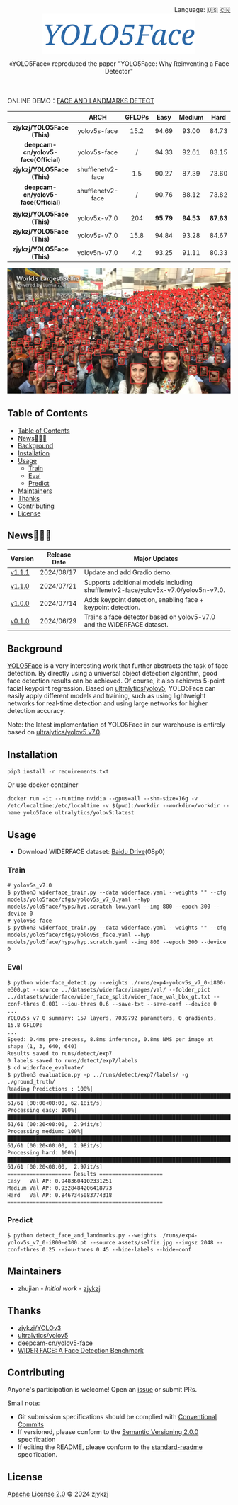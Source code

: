 <div align="right">
  Language:
    🇺🇸
  <a title="Chinese" href="./README.zh-CN.md">🇨🇳</a>
</div>

<div align="center"><a title="" href="https://github.com/zjykzj/YOLO5Face"><img align="center" src="assets/logo/YOLO5Face.png" alt=""></a></div>

<p align="center">
  «YOLO5Face» reproduced the paper "YOLO5Face: Why Reinventing a Face Detector"
<br>
<br>
  <a href="https://github.com/RichardLitt/standard-readme"><img src="https://img.shields.io/badge/standard--readme-OK-green.svg?style=flat-square" alt=""></a>
  <a href="https://conventionalcommits.org"><img src="https://img.shields.io/badge/Conventional%20Commits-1.0.0-yellow.svg" alt=""></a>
  <a href="http://commitizen.github.io/cz-cli/"><img src="https://img.shields.io/badge/commitizen-friendly-brightgreen.svg" alt=""></a>
</p>

ONLINE DEMO：[FACE AND LANDMARKS DETECT](https://blog.zjykzj.cn/gradio/yolo5face/)

|                                      |       ARCH        | GFLOPs |   Easy    |  Medium   |   Hard    |
|:------------------------------------:|:-----------------:|:------:|:---------:|:---------:|:---------:|
|     **zjykzj/YOLO5Face (This)**      |   yolov5s-face    |  15.2  |   94.69   |   93.00   |   84.73   |
| **deepcam-cn/yolov5-face(Official)** |   yolov5s-face    |   /    |   94.33   |   92.61   |   83.15   |
|     **zjykzj/YOLO5Face (This)**      | shufflenetv2-face |  1.5   |   90.27   |   87.39   |   73.60   |
| **deepcam-cn/yolov5-face(Official)** | shufflenetv2-face |   /    |   90.76   |   88.12   |   73.82   |
|                                      |                   |        |           |           |           |
|     **zjykzj/YOLO5Face (This)**      |   yolov5x-v7.0    |  204   | **95.79** | **94.53** | **87.63** |
|     **zjykzj/YOLO5Face (This)**      |   yolov5s-v7.0    |  15.8  |   94.84   |   93.28   |   84.67   |
|     **zjykzj/YOLO5Face (This)**      |   yolov5n-v7.0    |  4.2   |   93.25   |   91.11   |   80.33   |

![](./assets/results/selfie.jpg)

## Table of Contents

- [Table of Contents](#table-of-contents)
- [News🚀🚀🚀](#news)
- [Background](#background)
- [Installation](#installation)
- [Usage](#usage)
  - [Train](#train)
  - [Eval](#eval)
  - [Predict](#predict)
- [Maintainers](#maintainers)
- [Thanks](#thanks)
- [Contributing](#contributing)
- [License](#license)

## News🚀🚀🚀

| Version                                                           | Release Date | Major Updates                                                                     |
|-------------------------------------------------------------------|--------------|-----------------------------------------------------------------------------------|
| [v1.1.1](https://github.com/zjykzj/YOLO5Face/releases/tag/v1.1.1) | 2024/08/17   | Update and add Gradio demo.                                                       |
| [v1.1.0](https://github.com/zjykzj/YOLO5Face/releases/tag/v1.1.0) | 2024/07/21   | Supports additional models including shufflenetv2-face/yolov5x-v7.0/yolov5n-v7.0. |
| [v1.0.0](https://github.com/zjykzj/YOLO5Face/releases/tag/v1.0.0) | 2024/07/14   | Adds keypoint detection, enabling face + keypoint detection.                      |
| [v0.1.0](https://github.com/zjykzj/YOLO5Face/releases/tag/v0.1.0) | 2024/06/29   | Trains a face detector based on yolov5-v7.0 and the WIDERFACE dataset.            |

## Background

[YOLO5Face](https://arxiv.org/abs/2105.12931) is a very interesting work that further abstracts the task of face detection. By directly using a universal object detection algorithm, good face detection results can be achieved. Of course, it also achieves 5-point facial keypoint regression. Based on [ultralytics/yolov5](https://github.com/ultralytics/yolov5), YOLO5Face can easily apply different models and training, such as using lightweight networks for real-time detection and using large networks for higher detection accuracy.

Note: the latest implementation of YOLO5Face in our warehouse is entirely based on [ultralytics/yolov5 v7.0](https://github.com/ultralytics/yolov5/releases/tag/v7.0).

## Installation

```shell
pip3 install -r requirements.txt
```

Or use docker container

```shell
docker run -it --runtime nvidia --gpus=all --shm-size=16g -v /etc/localtime:/etc/localtime -v $(pwd):/workdir --workdir=/workdir --name yolo5face ultralytics/yolov5:latest
```

## Usage

* Download WIDERFACE dataset: [Baidu Drive](https://pan.baidu.com/s/1aHdWgLq1ne_MEr9fkcS7Rg)(08p0)

### Train

```shell
# yolov5s_v7.0
$ python3 widerface_train.py --data widerface.yaml --weights "" --cfg models/yolo5face/cfgs/yolov5s_v7_0.yaml --hyp models/yolo5face/hyps/hyp.scratch-low.yaml --img 800 --epoch 300 --device 0
# yolov5s-face
$ python3 widerface_train.py --data widerface.yaml --weights "" --cfg models/yolo5face/cfgs/yolov5s_face.yaml --hyp models/yolo5face/hyps/hyp.scratch.yaml --img 800 --epoch 300 --device 0
```

### Eval

```shell
$ python widerface_detect.py --weights ./runs/exp4-yolov5s_v7_0-i800-e300.pt --source ../datasets/widerface/images/val/ --folder_pict ../datasets/widerface/wider_face_split/wider_face_val_bbx_gt.txt --conf-thres 0.001 --iou-thres 0.6 --save-txt --save-conf --device 0
...
YOLOv5s_v7_0 summary: 157 layers, 7039792 parameters, 0 gradients, 15.8 GFLOPs
...
Speed: 0.4ms pre-process, 8.8ms inference, 0.8ms NMS per image at shape (1, 3, 640, 640)
Results saved to runs/detect/exp7
0 labels saved to runs/detect/exp7/labels
$ cd widerface_evaluate/
$ python3 evaluation.py -p ../runs/detect/exp7/labels/ -g ./ground_truth/
Reading Predictions : 100%|█████████████████████████████████████████████████████████████████████████████████████████████████████████| 61/61 [00:00<00:00, 62.18it/s]
Processing easy: 100%|██████████████████████████████████████████████████████████████████████████████████████████████████████████████| 61/61 [00:20<00:00,  2.94it/s]
Processing medium: 100%|████████████████████████████████████████████████████████████████████████████████████████████████████████████| 61/61 [00:20<00:00,  2.98it/s]
Processing hard: 100%|██████████████████████████████████████████████████████████████████████████████████████████████████████████████| 61/61 [00:20<00:00,  2.97it/s]
==================== Results ====================
Easy   Val AP: 0.9483604102331251
Medium Val AP: 0.9328484206418773
Hard   Val AP: 0.8467345083774318
=================================================
```

### Predict

```shell
$ python detect_face_and_landmarks.py --weights ./runs/exp4-yolov5s_v7_0-i800-e300.pt --source assets/selfie.jpg --imgsz 2048 --conf-thres 0.25 --iou-thres 0.45 --hide-labels --hide-conf
```

## Maintainers

* zhujian - *Initial work* - [zjykzj](https://github.com/zjykzj)

## Thanks

* [zjykzj/YOLOv3](https://github.com/zjykzj/YOLOv3)
* [ultralytics/yolov5](https://github.com/ultralytics/yolov5)
* [deepcam-cn/yolov5-face](https://github.com/deepcam-cn/yolov5-face)
* [WIDER FACE: A Face Detection Benchmark](http://shuoyang1213.me/WIDERFACE/)

## Contributing

Anyone's participation is welcome! Open an [issue](https://github.com/zjykzj/YOLO5Face/issues) or submit PRs.

Small note:

* Git submission specifications should be complied
  with [Conventional Commits](https://www.conventionalcommits.org/en/v1.0.0-beta.4/)
* If versioned, please conform to the [Semantic Versioning 2.0.0](https://semver.org) specification
* If editing the README, please conform to the [standard-readme](https://github.com/RichardLitt/standard-readme)
  specification.

## License

[Apache License 2.0](LICENSE) © 2024 zjykzj
